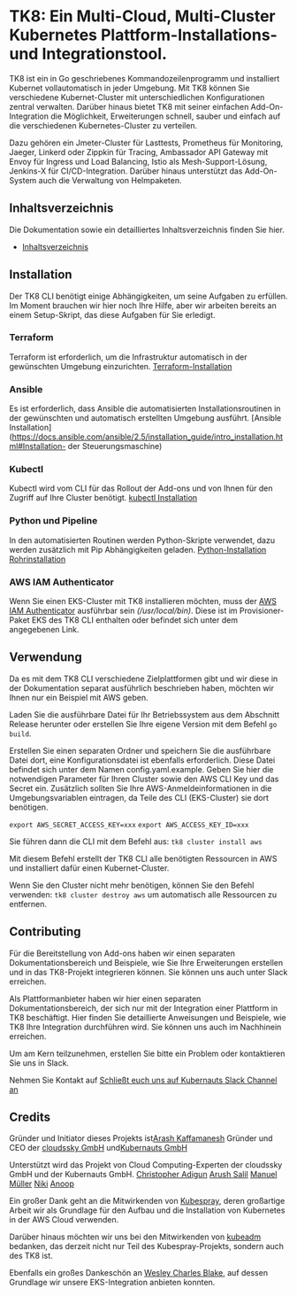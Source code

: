 # TK8: Ein Multi-Cloud, Multi-Cluster Kubernetes Plattform-Installations- und Integrationstool.

TK8 ist ein in Go geschriebenes Kommandozeilenprogramm und installiert Kubernet vollautomatisch in jeder Umgebung. Mit TK8 können Sie verschiedene Kubernet-Cluster mit unterschiedlichen Konfigurationen zentral verwalten. Darüber hinaus bietet TK8 mit seiner einfachen Add-On-Integration die Möglichkeit, Erweiterungen schnell, sauber und einfach auf die verschiedenen Kubernetes-Cluster zu verteilen.

Dazu gehören ein Jmeter-Cluster für Lasttests, Prometheus für Monitoring, Jaeger, Linkerd oder Zippkin für Tracing, Ambassador API Gateway mit Envoy für Ingress und Load Balancing, Istio als Mesh-Support-Lösung, Jenkins-X für CI/CD-Integration. Darüber hinaus unterstützt das Add-On-System auch die Verwaltung von Helmpaketen.

## Inhaltsverzeichnis

Die Dokumentation sowie ein detailliertes Inhaltsverzeichnis finden Sie hier.

* [Inhaltsverzeichnis](docs/de/SUMMARY.md)

## Installation

Der TK8 CLI benötigt einige Abhängigkeiten, um seine Aufgaben zu erfüllen.
Im Moment brauchen wir hier noch Ihre Hilfe, aber wir arbeiten bereits an einem Setup-Skript, das diese Aufgaben für Sie erledigt.

### Terraform

Terraform ist erforderlich, um die Infrastruktur automatisch in der gewünschten Umgebung einzurichten.
[Terraform-Installation](https://www.terraform.io/intro/getting-started/install.html)

### Ansible

Es ist erforderlich, dass Ansible die automatisierten Installationsroutinen in der gewünschten und automatisch erstellten Umgebung ausführt.
[Ansible Installation](https://docs.ansible.com/ansible/2.5/installation_guide/intro_installation.html#Installation- der Steuerungsmaschine)

### Kubectl

Kubectl wird vom CLI für das Rollout der Add-ons und von Ihnen für den Zugriff auf Ihre Cluster benötigt.
[kubectl Installation](https://kubernetes.io/docs/tasks/tools/install-kubectl/)

### Python und Pipeline

In den automatisierten Routinen werden Python-Skripte verwendet, dazu werden zusätzlich mit Pip Abhängigkeiten geladen.
[Python-Installation](https://www.python.org/downloads/)
[Rohrinstallation](https://pip.pypa.io/en/stable/installing/)

### AWS IAM Authenticator

Wenn Sie einen EKS-Cluster mit TK8 installieren möchten, muss der [AWS IAM Authenticator](https://github.com/kubernetes-sigs/aws-iam-authenticator) ausführbar sein _(/usr/local/bin)_. Diese ist im Provisioner-Paket EKS des TK8 CLI enthalten oder befindet sich unter dem angegebenen Link.

## Verwendung

Da es mit dem TK8 CLI verschiedene Zielplattformen gibt und wir diese in der Dokumentation separat ausführlich beschrieben haben, möchten wir Ihnen nur ein Beispiel mit AWS geben.

Laden Sie die ausführbare Datei für Ihr Betriebssystem aus dem Abschnitt Release herunter oder erstellen Sie Ihre eigene Version mit dem Befehl `go build`.

Erstellen Sie einen separaten Ordner und speichern Sie die ausführbare Datei dort, eine Konfigurationsdatei ist ebenfalls erforderlich. Diese Datei befindet sich unter dem Namen config.yaml.example. Geben Sie hier die notwendigen Parameter für Ihren Cluster sowie den AWS CLI Key und das Secret ein. Zusätzlich sollten Sie Ihre AWS-Anmeldeinformationen in die Umgebungsvariablen eintragen, da Teile des CLI (EKS-Cluster) sie dort benötigen.

`export AWS_SECRET_ACCESS_KEY=xxx`
`export AWS_ACCESS_KEY_ID=xxx`

Sie führen dann die CLI mit dem Befehl aus:
`tk8 cluster install aws`

Mit diesem Befehl erstellt der TK8 CLI alle benötigten Ressourcen in AWS und installiert dafür einen Kubernet-Cluster.

Wenn Sie den Cluster nicht mehr benötigen, können Sie den Befehl verwenden:
`tk8 cluster destroy aws`
um automatisch alle Ressourcen zu entfernen.

## Contributing

Für die Bereitstellung von Add-ons haben wir einen separaten Dokumentationsbereich und Beispiele, wie Sie Ihre Erweiterungen erstellen und in das TK8-Projekt integrieren können. Sie können uns auch unter Slack erreichen.

Als Plattformanbieter haben wir hier einen separaten Dokumentationsbereich, der sich nur mit der Integration einer Plattform in TK8 beschäftigt. Hier finden Sie detaillierte Anweisungen und Beispiele, wie TK8 Ihre Integration durchführen wird. Sie können uns auch im Nachhinein erreichen.

Um am Kern teilzunehmen, erstellen Sie bitte ein Problem oder kontaktieren Sie uns in Slack.

Nehmen Sie Kontakt auf
[Schließt euch uns auf Kubernauts Slack Channel an](https://kubernauts-slack-join.herokuapp.com/)

## Credits

Gründer und Initiator dieses Projekts ist[Arash Kaffamanesh](https://github.com/arashkaffamanesh) Gründer und CEO der [cloudssky GmbH](https://cloudssky.com/de/) und[Kubernauts GmbH](https://kubernauts.de/en/home/)

Unterstützt wird das Projekt von Cloud Computing-Experten der cloudssky GmbH und der Kubernauts GmbH.
[Christopher Adigun](https://github.com/infinitydon)
[Arush Salil](https://github.com/arush-sal)
[Manuel Müller](https://github.com/MuellerMH)
[Niki](https://github.com/niki-1905)
[Anoop](https://github.com/anoopl)

Ein großer Dank geht an die Mitwirkenden von [Kubespray](https://github.com/kubernetes-incubator/kubespray), deren großartige Arbeit wir als Grundlage für den Aufbau und die Installation von Kubernetes in der AWS Cloud verwenden.

Darüber hinaus möchten wir uns bei den Mitwirkenden von [kubeadm](https://github.com/kubernetes/kubernetes/tree/master/cmd/kubeadm) bedanken, das derzeit nicht nur Teil des Kubespray-Projekts, sondern auch des TK8 ist.

Ebenfalls ein großes Dankeschön an [Wesley Charles Blake](https://github.com/WesleyCharlesBlake), auf dessen Grundlage wir unsere EKS-Integration anbieten konnten.

